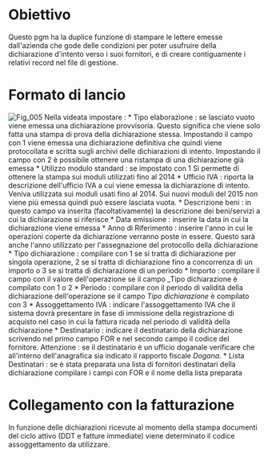 # Obiettivo
Questo pgm ha la duplice funzione di stampare le lettere emesse dall'azienda che gode delle condizioni per poter usufruire della dichiarazione d'intento verso i suoi fornitori,  e di creare contiguamente i relativi record nel file di gestione.

# Formato di lancio
![Fig_005](http://doc.smeup.com/immagini/MBDOC_OGG-P_BRIN04/Fig_005.png)
Nella videata impostare : 
 \* Tipo elaborazione :  se lasciato vuoto viene emessa una dichiarazione provvisoria. Questo significa che viene solo fatta una stampa di prova della dichiarazione stessa. Impostando il campo con 1 viene emessa una dichiarazione definitiva che quindi viene protocollata e scritta sugli archivi delle dichiarazioni di intento. Impostando il campo con 2 è possibile ottenere una ristampa di una dichiarazione già emessa
 \* Utilizzo modulo standard :  se impostato con 1 Sì permette di ottenere la stampa sui moduli utilizzati fino al 2014
 \* Ufficio IVA :  riporta la descrizione dell'ufficio IVA a cui viene emessa la dichiarazione di intento. Veniva utilizzata sui moduli usati fino al 2014. Sui nuovi moduli del 2015 non viene più emessa quindi può essere lasciata vuota.
 \* Descrizione beni :  in questo campo va inserita (facoltativamente) la descrizione dei beni/servizi a cui la dichiarazione si riferisce
 \* Data emissione :  inserire la data in cui la dichiarazione viene emessa
 \* Anno di Riferimento :  inserire l'anno in cui le operazioni coperte da dichiarazione verranno poste in essere. Questo sarà anche l'anno utilizzato per l'assegnazione del protocollo della dichiarazione
 \* Tipo dichiarazione :  compilare con 1 se si tratta di dichiarazione per singola operazione, 2 se si tratta di dichiarazione fino a concorrenza di un importo o 3 se si tratta di dichiarazione di un periodo
 \* Importo :  compilare il campo con il valore dell'operazione se il campo _Tipo dichiarazione è compilato con 1 o 2
 \* Periodo :  compilare con il periodo di validità della dichiarazione dell'operazione se il campo _Tipo dichiarazione_ è compilato con 3
 \* Assoggettamento IVA :  indicare l'assoggettamento IVA che il sistema dovrà presentare in fase di immissione della registrazione di acquisto nel caso in cui la fattura ricada nel periodo di validità della dichiarazione
 \* Destinatario :  indicare il destinatario della dichiarazione scrivendo nel primo campo FOR e nel secondo campo il codice del fornitore. Attenzione :  se il destinatario è un ufficio doganale verificare che all'interno dell'anagrafica sia indicato il rapporto fiscale _Dogana_.
 \* Lista Destinatari :  se è stata preparata una lista di fornitori destinatari della dichiarazione compilare i campi con FOR e il nome della lista preparata

# Collegamento con la fatturazione
In funzione delle dichiarazioni ricevute al momento della stampa documenti del ciclo attivo (DDT e fatture immediate) viene determinato il codice assoggettamento da utilizzare.

